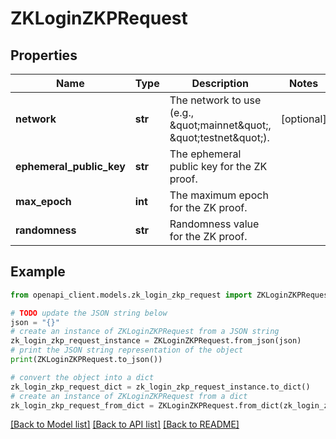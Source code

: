 # ZKLoginZKPRequest


## Properties

Name | Type | Description | Notes
------------ | ------------- | ------------- | -------------
**network** | **str** | The network to use (e.g., \&quot;mainnet\&quot;, \&quot;testnet\&quot;). | [optional] 
**ephemeral_public_key** | **str** | The ephemeral public key for the ZK proof. | 
**max_epoch** | **int** | The maximum epoch for the ZK proof. | 
**randomness** | **str** | Randomness value for the ZK proof. | 

## Example

```python
from openapi_client.models.zk_login_zkp_request import ZKLoginZKPRequest

# TODO update the JSON string below
json = "{}"
# create an instance of ZKLoginZKPRequest from a JSON string
zk_login_zkp_request_instance = ZKLoginZKPRequest.from_json(json)
# print the JSON string representation of the object
print(ZKLoginZKPRequest.to_json())

# convert the object into a dict
zk_login_zkp_request_dict = zk_login_zkp_request_instance.to_dict()
# create an instance of ZKLoginZKPRequest from a dict
zk_login_zkp_request_from_dict = ZKLoginZKPRequest.from_dict(zk_login_zkp_request_dict)
```
[[Back to Model list]](../README.md#documentation-for-models) [[Back to API list]](../README.md#documentation-for-api-endpoints) [[Back to README]](../README.md)


